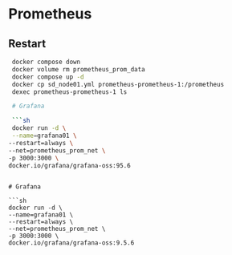 # Prometheus

## Restart

```sh
 docker compose down
 docker volume rm prometheus_prom_data
 docker compose up -d
 docker cp sd_node01.yml prometheus-prometheus-1:/prometheus
 dexec prometheus-prometheus-1 ls

 # Grafana

 ```sh
 docker run -d \
 --name=grafana01 \
--restart=always \
--net=prometheus_prom_net \
-p 3000:3000 \
docker.io/grafana/grafana-oss:95.6
```

```

# Grafana

```sh
docker run -d \
--name=grafana01 \
--restart=always \
--net=prometheus_prom_net \
-p 3000:3000 \
docker.io/grafana/grafana-oss:9.5.6
```

